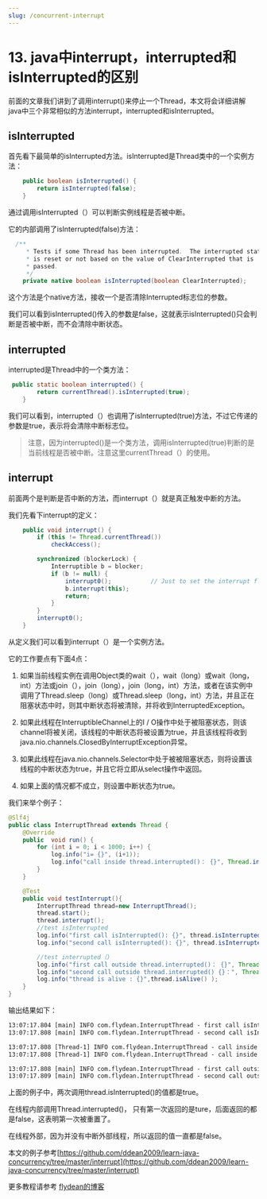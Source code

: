 ```yaml
---
slug: /concurrent-interrupt
---
```


# 13. java中interrupt，interrupted和isInterrupted的区别

前面的文章我们讲到了调用interrupt()来停止一个Thread，本文将会详细讲解java中三个非常相似的方法interrupt，interrupted和isInterrupted。

## isInterrupted

首先看下最简单的isInterrupted方法。isInterrupted是Thread类中的一个实例方法：

~~~java
    public boolean isInterrupted() {
        return isInterrupted(false);
    }
~~~

通过调用isInterrupted（）可以判断实例线程是否被中断。

它的内部调用了isInterrupted(false)方法：

~~~java
  /**
     * Tests if some Thread has been interrupted.  The interrupted state
     * is reset or not based on the value of ClearInterrupted that is
     * passed.
     */
    private native boolean isInterrupted(boolean ClearInterrupted);
~~~

这个方法是个native方法，接收一个是否清除Interrupted标志位的参数。

我们可以看到isInterrupted()传入的参数是false，这就表示isInterrupted()只会判断是否被中断，而不会清除中断状态。

## interrupted

interrupted是Thread中的一个类方法：

~~~java
 public static boolean interrupted() {
        return currentThread().isInterrupted(true);
    }
~~~

我们可以看到，interrupted（）也调用了isInterrupted(true)方法，不过它传递的参数是true，表示将会清除中断标志位。

> 注意，因为interrupted()是一个类方法，调用isInterrupted(true)判断的是当前线程是否被中断。注意这里currentThread（）的使用。

## interrupt

前面两个是判断是否中断的方法，而interrupt（）就是真正触发中断的方法。

我们先看下interrupt的定义：

~~~java
    public void interrupt() {
        if (this != Thread.currentThread())
            checkAccess();

        synchronized (blockerLock) {
            Interruptible b = blocker;
            if (b != null) {
                interrupt0();           // Just to set the interrupt flag
                b.interrupt(this);
                return;
            }
        }
        interrupt0();
    }
~~~

从定义我们可以看到interrupt（）是一个实例方法。

它的工作要点有下面4点：

1. 如果当前线程实例在调用Object类的wait（），wait（long）或wait（long，int）方法或join（），join（long），join（long，int）方法，或者在该实例中调用了Thread.sleep（long）或Thread.sleep（long，int）方法，并且正在阻塞状态中时，则其中断状态将被清除，并将收到InterruptedException。

2. 如果此线程在InterruptibleChannel上的I / O操作中处于被阻塞状态，则该channel将被关闭，该线程的中断状态将被设置为true，并且该线程将收到java.nio.channels.ClosedByInterruptException异常。

3. 如果此线程在java.nio.channels.Selector中处于被被阻塞状态，则将设置该线程的中断状态为true，并且它将立即从select操作中返回。

4. 如果上面的情况都不成立，则设置中断状态为true。

我们来举个例子：

~~~java
@Slf4j
public class InterruptThread extends Thread {
    @Override
    public  void run() {
        for (int i = 0; i < 1000; i++) {
            log.info("i= {}", (i+1));
            log.info("call inside thread.interrupted()： {}", Thread.interrupted());
        }
    }

    @Test
    public void testInterrupt(){
        InterruptThread thread=new InterruptThread();
        thread.start();
        thread.interrupt();
        //test isInterrupted
        log.info("first call isInterrupted(): {}", thread.isInterrupted());
        log.info("second call isInterrupted(): {}", thread.isInterrupted());

        //test interrupted（)
        log.info("first call outside thread.interrupted()： {}", Thread.interrupted());
        log.info("second call outside thread.interrupted() {}：", Thread.interrupted());
        log.info("thread is alive : {}",thread.isAlive() );
    }
}
~~~

输出结果如下：

~~~txt
13:07:17.804 [main] INFO com.flydean.InterruptThread - first call isInterrupted(): true
13:07:17.808 [main] INFO com.flydean.InterruptThread - second call isInterrupted(): true

13:07:17.808 [Thread-1] INFO com.flydean.InterruptThread - call inside thread.interrupted()： true
13:07:17.808 [Thread-1] INFO com.flydean.InterruptThread - call inside thread.interrupted()： false

13:07:17.808 [main] INFO com.flydean.InterruptThread - first call outside thread.interrupted()： false
13:07:17.809 [main] INFO com.flydean.InterruptThread - second call outside thread.interrupted() false
~~~

上面的例子中，两次调用thread.isInterrupted()的值都是true。

在线程内部调用Thread.interrupted()， 只有第一次返回的是ture，后面返回的都是false，这表明第一次被重置了。

在线程外部，因为并没有中断外部线程，所以返回的值一直都是false。

本文的例子参考[https://github.com/ddean2009/learn-java-concurrency/tree/master/interrupt](https://github.com/ddean2009/learn-java-concurrency/tree/master/interrupt)

更多教程请参考 [flydean的博客](http://www.flydean.com)

